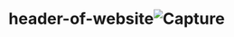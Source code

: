 # header-of-website![Capture](https://user-images.githubusercontent.com/123875147/221333077-1c1ab1fd-3ae4-4200-b59a-4120f74a410b.PNG)
